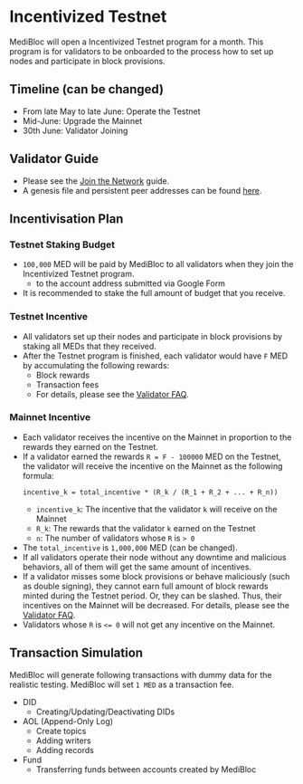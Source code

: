 # Incentivized Testnet

MediBloc will open a Incentivized Testnet program for a month.
This program is for validators to be onboarded to the process how to set up nodes and participate in block provisions.


## Timeline (can be changed)

- From late May to late June: Operate the Testnet
- Mid-June: Upgrade the Mainnet
- 30th June: Validator Joining


## Validator Guide

- Please see the [Join the Network](../guide/join-the-network.md) guide.
- A genesis file and persistent peer addresses can be found [here](https://github.com/medibloc/panacea-opentestnet).


## Incentivisation Plan

### Testnet Staking Budget

- `100,000` MED will be paid by MediBloc to all validators when they join the Incentivized Testnet program.
  - to the account address submitted via Google Form
- It is recommended to stake the full amount of budget that you receive.
  
### Testnet Incentive

- All validators set up their nodes and participate in block provisions by staking all MEDs that they received.
- After the Testnet program is finished, each validator would have `F` MED by accumulating the following rewards:
  - Block rewards
  - Transaction fees
  - For details, please see the [Validator FAQ](https://hub.cosmos.network/main/validators/validator-faq.html#what-is-the-incentive-to-stake).
  
### Mainnet Incentive

- Each validator receives the incentive on the Mainnet in proportion to the rewards they earned on the Testnet.
- If a validator earned the rewards `R = F - 100000` MED on the Testnet, the validator will receive the incentive on the Mainnet as the following formula:
  ```
  incentive_k = total_incentive * (R_k / (R_1 + R_2 + ... + R_n))
  ```
  - `incentive_k`: The incentive that the validator `k` will receive on the Mainnet
  - `R_k`: The rewards that the validator `k` earned on the Testnet
  - `n`: The number of validators whose `R` is `> 0`
- The `total_incentive` is `1,000,000` MED (can be changed).
- If all validators operate their node without any downtime and malicious behaviors, all of them will get the same amount of incentives.
- If a validator misses some block provisions or behave maliciously (such as double signing), they cannot earn full amount of block rewards minted during the Testnet period. Or, they can be slashed. Thus, their incentives on the Mainnet will be decreased. For details, please see the [Validator FAQ](https://hub.cosmos.network/main/validators/validator-faq.html#what-are-the-slashing-conditions).
- Validators whose `R` is `<= 0` will not get any incentive on the Mainnet.


## Transaction Simulation

MediBloc will generate following transactions with dummy data for the realistic testing.
MediBloc will set `1 MED` as a transaction fee.

- DID
  - Creating/Updating/Deactivating DIDs
- AOL (Append-Only Log)
  - Create topics
  - Adding writers
  - Adding records
- Fund
  - Transferring funds between accounts created by MediBloc
